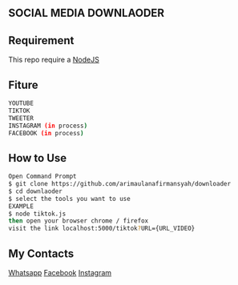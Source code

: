 ## SOCIAL MEDIA DOWNLAODER

## Requirement

This repo require a [NodeJS](https://nodejs.org/)


## Fiture
```sh
YOUTUBE 
TIKTOK
TWEETER
INSTAGRAM (in process)
FACEBOOK (in process)
```

## How to Use
```sh
Open Command Prompt
$ git clone https://github.com/arimaulanafirmansyah/downloader
$ cd downlaoder
$ select the tools you want to use
EXAMPLE
$ node tiktok.js
then open your browser chrome / firefox
visit the link localhost:5000/tiktok?URL={URL_VIDEO}
```
## My Contacts

[Whatsapp](http://wa.me/6286167792618)
[Facebook](https://www.facebook.com/ari.m.firmansyah.35/)
[Instagram](https://www.instagram.com/arimaulanafrmnsyh_/)
